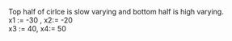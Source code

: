 Top half of cirlce is slow varying and bottom half is high varying. \
x1 := -30 , x2:= -20 \
x3 := 40,  x4:= 50 

